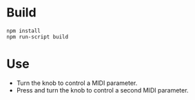# Build

```
npm install
npm run-script build
```

# Use

- Turn the knob to control a MIDI parameter.
- Press and turn the knob to control a second MIDI parameter.

